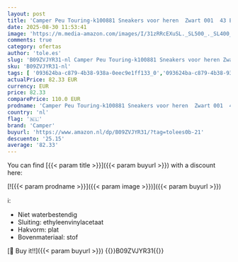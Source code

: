 ```yaml
---
layout: post
title: 'Camper Peu Touring-k100881 Sneakers voor heren  Zwart 001  43 EU'
date: 2025-08-30 11:53:41
image: 'https://m.media-amazon.com/images/I/31zRRcEXuSL._SL500_._SL400_.jpg'
comments: true
category: ofertas
author: 'tole.es'
slug: 'B09ZVJYR31-nl Camper Peu Touring-k100881 Sneakers voor heren Zwart 001...'
sku: 'B09ZVJYR31-nl'
tags: [ '093624ba-c879-4b38-938a-0eec9e1ff133_0','093624ba-c879-4b38-938a-0eec9e1ff133_3601','Arborist Merchandising Root','Herenmode','Herenschoenen','Klassieke & modieuze herensneakers','Kleding, schoenen & sieraden','Kleding, schoenen en sieraden','New Arrivals','Self Service','Special Features Stores','camper','🇳🇱', ]
actualPrice: 82.33 EUR
currency: EUR
price: 82.33
comparePrice: 110.0 EUR
prodname: 'Camper Peu Touring-k100881 Sneakers voor heren  Zwart 001  43 EU'
country: 'nl'
flag: '🇳🇱'
brand: 'Camper'
buyurl: 'https://www.amazon.nl/dp/B09ZVJYR31/?tag=tolees0b-21'
descuento: '25.15'
average: '82.33'
---
```


You can find [{{< param title >}}]({{< param buyurl >}}) with a discount here:

[![{{< param prodname >}}]({{< param image >}})]({{< param buyurl >}})

ℹ️:

- Niet waterbestendig
- Sluiting: ethyleenvinylacetaat
- Hakvorm: plat
- Bovenmateriaal: stof

[🛒 Buy it!!]({{< param buyurl >}})
{{<world>}}B09ZVJYR31{{</world>}}
